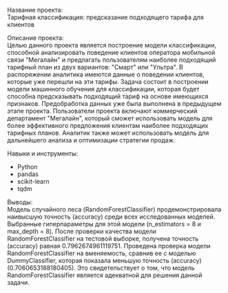 Название проекта: <br>
Тарифная классификация: предсказание подходящего тарифа для клиентов

Описание проекта: <br>
Целью данного проекта является построение модели классификации, способной анализировать поведение клиентов оператора мобильной связи "Мегалайн" и предлагать пользователям наиболее подходящий тарифный план из двух вариантов: "Смарт" или "Ультра".
В распоряжении аналитика имеются данные о поведении клиентов, которые уже перешли на эти тарифы. Задача состоит в построении модели машинного обучения для классификации, которая будет способна предсказывать подходящий тариф на основе имеющихся признаков. Предобработка данных уже была выполнена в предыдущем этапе проекта.
Пользователи проекта включают коммерческий департамент "Мегалайн", который сможет использовать модель для более эффективного предложения клиентам наиболее подходящих тарифных планов. Аналитик также может использовать модель для дальнейшего анализа и оптимизации стратегии продаж.

Навыки и инструменты:
- Python
- pandas
- scikit-learn
- tqdm

Выводы:<br> 
Модель случайного леса (RandomForestClassifier) продемонстрировала наивысшую точность (accuracy) среди всех исследованных моделей. Выбранные гиперпараметры для этой модели (n_estimators = 8 и max_depth = 8).
После проверки качества модели RandomForestClassifier на тестовой выборке, получена точность (accuracy) равная 0.7962674961119751. Проведена проверка модели RandomForestClassifier на вменяемость, сравнив ее с моделью DummyClassifier, которая показала меньшую точность (accuracy) (0.7060653188180405). Это свидетельствует о том, что модель RandomForestClassifier является адекватной для решения данной задачи.
